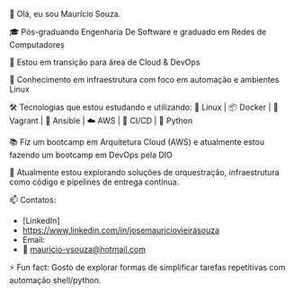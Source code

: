 👋 Olá, eu sou Maurício Souza.

🎓 Pós-graduando Engenharia De Software e graduado em Redes de Computadores

🎯 Estou em transição para área de Cloud & DevOps 

💼 Conhecimento em infraestrutura com foco em automação e ambientes Linux 

🛠️ Tecnologias que estou estudando e utilizando: 🐧 Linux | 📦 Docker | 📁 Vagrant | 📜 Ansible | ☁️ AWS | 🔁 CI/CD | 🐍 Python
   
📚 Fiz um bootcamp em Arquitetura Cloud (AWS) e atualmente estou fazendo um bootcamp em DevOps pela DIO

🌱 Atualmente estou explorando soluções de orquestração, infraestrutura como código e pipelines de entrega contínua.

📫 Contatos:
- [LinkedIn]
- https://www.linkedin.com/in/josemauriciovieirasouza
- Email:
- 📧 mauricio-vsouza@hotmail.com

⚡ Fun fact: Gosto de explorar formas de simplificar tarefas repetitivas com automação shell/python.

